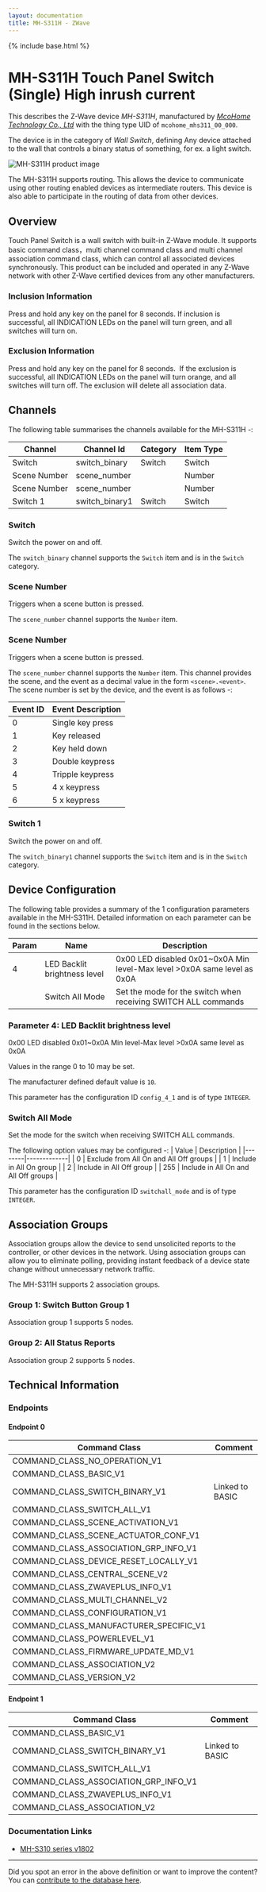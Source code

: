 ```yaml
---
layout: documentation
title: MH-S311H - ZWave
---
```


{% include base.html %}

# MH-S311H Touch Panel Switch (Single) High inrush current
This describes the Z-Wave device *MH-S311H*, manufactured by *[McoHome Technology Co., Ltd](http://www.mcohome.com/)* with the thing type UID of ```mcohome_mhs311_00_000```.

The device is in the category of *Wall Switch*, defining Any device attached to the wall that controls a binary status of something, for ex. a light switch.

![MH-S311H product image](https://www.cd-jackson.com/zwave_device_uploads/812/812_default.png)


The MH-S311H supports routing. This allows the device to communicate using other routing enabled devices as intermediate routers.  This device is also able to participate in the routing of data from other devices.

## Overview

Touch Panel Switch is a wall switch with built-in Z-Wave module. It supports basic command class，multi channel command class and multi channel association command class, which can control all associated devices synchronously. This product can be included and operated in any Z-Wave network with other Z-Wave certified devices from any other manufacturers. 

### Inclusion Information

Press and hold any key on the panel for 8 seconds. If inclusion is successful, all INDICATION LEDs on the panel will turn green, and all switches will turn on.

### Exclusion Information

Press and hold any key on the panel for 8 seconds.  If the exclusion is successful, all INDICATION LEDs on the panel will turn orange, and all switches will turn off. The exclusion will delete all association data.

## Channels

The following table summarises the channels available for the MH-S311H -:

| Channel | Channel Id | Category | Item Type |
|---------|------------|----------|-----------|
| Switch | switch_binary | Switch | Switch | 
| Scene Number | scene_number |  | Number | 
| Scene Number | scene_number |  | Number | 
| Switch 1 | switch_binary1 | Switch | Switch | 

### Switch

Switch the power on and off.

The ```switch_binary``` channel supports the ```Switch``` item and is in the ```Switch``` category.

### Scene Number

Triggers when a scene button is pressed.

The ```scene_number``` channel supports the ```Number``` item.

### Scene Number

Triggers when a scene button is pressed.

The ```scene_number``` channel supports the ```Number``` item.
This channel provides the scene, and the event as a decimal value in the form ```<scene>.<event>```. The scene number is set by the device, and the event is as follows -:

| Event ID | Event Description  |
|----------|--------------------|
| 0        | Single key press   |
| 1        | Key released       |
| 2        | Key held down      |
| 3        | Double keypress    |
| 4        | Tripple keypress   |
| 5        | 4 x keypress       |
| 6        | 5 x keypress       |

### Switch 1

Switch the power on and off.

The ```switch_binary1``` channel supports the ```Switch``` item and is in the ```Switch``` category.



## Device Configuration

The following table provides a summary of the 1 configuration parameters available in the MH-S311H.
Detailed information on each parameter can be found in the sections below.

| Param | Name  | Description |
|-------|-------|-------------|
| 4 | LED Backlit brightness level | 0x00 LED disabled 0x01~0x0A Min level-Max level >0x0A same level as 0x0A |
|  | Switch All Mode | Set the mode for the switch when receiving SWITCH ALL commands |

### Parameter 4: LED Backlit brightness level

0x00 LED disabled 0x01~0x0A Min level-Max level >0x0A same level as 0x0A

Values in the range 0 to 10 may be set.

The manufacturer defined default value is ```10```.

This parameter has the configuration ID ```config_4_1``` and is of type ```INTEGER```.

### Switch All Mode

Set the mode for the switch when receiving SWITCH ALL commands.

The following option values may be configured -:
| Value  | Description |
|--------|-------------|
| 0 | Exclude from All On and All Off groups |
| 1 | Include in All On group |
| 2 | Include in All Off group |
| 255 | Include in All On and All Off groups |

This parameter has the configuration ID ```switchall_mode``` and is of type ```INTEGER```.


## Association Groups

Association groups allow the device to send unsolicited reports to the controller, or other devices in the network. Using association groups can allow you to eliminate polling, providing instant feedback of a device state change without unnecessary network traffic.

The MH-S311H supports 2 association groups.

### Group 1: Switch Button Group 1


Association group 1 supports 5 nodes.

### Group 2: All Status Reports


Association group 2 supports 5 nodes.

## Technical Information

### Endpoints

#### Endpoint 0

| Command Class | Comment |
|---------------|---------|
| COMMAND_CLASS_NO_OPERATION_V1| |
| COMMAND_CLASS_BASIC_V1| |
| COMMAND_CLASS_SWITCH_BINARY_V1| Linked to BASIC|
| COMMAND_CLASS_SWITCH_ALL_V1| |
| COMMAND_CLASS_SCENE_ACTIVATION_V1| |
| COMMAND_CLASS_SCENE_ACTUATOR_CONF_V1| |
| COMMAND_CLASS_ASSOCIATION_GRP_INFO_V1| |
| COMMAND_CLASS_DEVICE_RESET_LOCALLY_V1| |
| COMMAND_CLASS_CENTRAL_SCENE_V2| |
| COMMAND_CLASS_ZWAVEPLUS_INFO_V1| |
| COMMAND_CLASS_MULTI_CHANNEL_V2| |
| COMMAND_CLASS_CONFIGURATION_V1| |
| COMMAND_CLASS_MANUFACTURER_SPECIFIC_V1| |
| COMMAND_CLASS_POWERLEVEL_V1| |
| COMMAND_CLASS_FIRMWARE_UPDATE_MD_V1| |
| COMMAND_CLASS_ASSOCIATION_V2| |
| COMMAND_CLASS_VERSION_V2| |
#### Endpoint 1

| Command Class | Comment |
|---------------|---------|
| COMMAND_CLASS_BASIC_V1| |
| COMMAND_CLASS_SWITCH_BINARY_V1| Linked to BASIC|
| COMMAND_CLASS_SWITCH_ALL_V1| |
| COMMAND_CLASS_ASSOCIATION_GRP_INFO_V1| |
| COMMAND_CLASS_ZWAVEPLUS_INFO_V1| |
| COMMAND_CLASS_ASSOCIATION_V2| |

### Documentation Links

* [MH-S310 series v1802](https://www.cd-jackson.com/zwave_device_uploads/812/MCO-310-Series.pdf)

---

Did you spot an error in the above definition or want to improve the content?
You can [contribute to the database here](http://www.cd-jackson.com/index.php/zwave/zwave-device-database/zwave-device-list/devicesummary/812).
